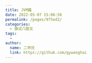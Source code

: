 ```yaml
---
title: JVM篇
date: 2022-05-07 15:06:58
permalink: /pages/975ed2/
categories:
  - 面试八股文
tags:
  - 
author: 
  name: 二师兄
  link: https://github.com/gywanghai
---
```

